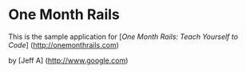 # One Month Rails

This is the sample  application for 
[*One Month Rails: Teach Yourself to Code*] (http://onemonthrails.com)

by [Jeff A] (http://www.google.com)
